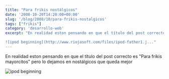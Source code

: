 ```yaml
---
title: "Para frikis nostálgicos"
date: '2008-10-20T14:20:00+00:00'
slug: '/blog/2008/10/para-frikis-nostalgicos'
tags: ["frikis"]
category: 'desarrollo-web'
excerpt: "En realidad eston pensando en que el título del post correcto es Para frikis mayorcitos pero lo dejamos en nostálgicos que queda mejor

![ipod beginning](http://www.riojasoft.com/files/ipod-father1.j..."
---
```

En realidad eston pensando en que el título del post correcto es "Para frikis mayorcitos" pero lo dejamos en nostálgicos que queda mejor

![ipod beginning](http://www.alvareznavarro.es/files/ipod-father1.jpg)
